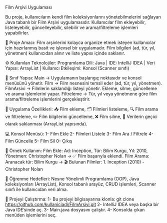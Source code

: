 
Film Arşivi Uygulaması

Bu proje, kullanıcıların kendi film koleksiyonlarını yönetebilmelerini sağlayan Java tabanlı bir Film Arşivi uygulamasıdır. Kullanıcılar film ekleyebilir, listeleyebilir, güncelleyebilir, silebilir ve arama/filtreleme işlemleri yapabilirler.

🎯 Proje Amacı:
Film arşivlerini kolayca organize etmek isteyen kullanıcılar için hazırlanmış basit ve işlevsel bir uygulamadır. Film bilgileri (ad, tür, yıl, yönetmen) kullanıcıdan alınır ve liste yapısı içinde saklanır.

⚙️ Kullanılan Teknolojiler:
Programlama Dili: Java | IDE: IntelliJ IDEA | Veri Yapısı: ArrayList | Kullanıcı Etkileşimi: Konsol (Scanner sınıfı)

🧩 Sınıf Yapısı:
Main → Uygulamanın başlangıç noktasıdır ve konsol menüsünü yönetir.
Film → Film nesnesini temsil eder (ad, tür, yıl, yönetmen).
FilmArsivi → Filmlerin saklandığı listeyi yönetir. Ekleme, silme, güncelleme ve arama işlemlerini yapar.
Filtreleme → Tür, yıl veya yönetmene göre film arama/filtreleme işlemlerini gerçekleştirir.

🧮 Uygulama Özellikleri:
📥 Film ekleme, 🗂️ Filmleri listeleme, 🔍 Film arama ve filtreleme, ✏️ Film bilgilerini güncelleme, ❌ Film silme, 💾 Verilerin geçici olarak saklanması (ArrayList yapısında).

💻 Konsol Menüsü:
1- Film Ekle 
2- Filmleri Listele 
3- Film Ara / Filtrele
4- Film Güncelle 
5- Film Sil 
0- Çıkış

💾 Örnek Kullanım:
Film Ekle: 
Ad: Inception, Tür: Bilim Kurgu, Yıl: 2010, Yönetmen: Christopher Nolan → ✅ Film başarıyla eklendi.
Film Arama:
Aranacak tür: Bilim Kurgu → 🎬 Bulunan Filmler: 1. Inception (2010) - Christopher Nolan

🧠 Öğrenme Hedefleri:
Nesne Yönelimli Programlama (OOP), Java koleksiyonları (ArrayList), Konsol tabanlı arayüz, CRUD işlemleri, Scanner sınıfı ile kullanıcıdan veri alma.

🚀 Projeyi Çalıştırma:
1- Bu projeyi bilgisayarına klonla: git clone https://github.com/kullaniciadi/FilmArsivi.git
2- IntelliJ IDEA veya başka bir Java IDE’sinde aç.
3- Main.java dosyasını çalıştır.
4- Konsolda çıkan menüden işlemlerini seç.

